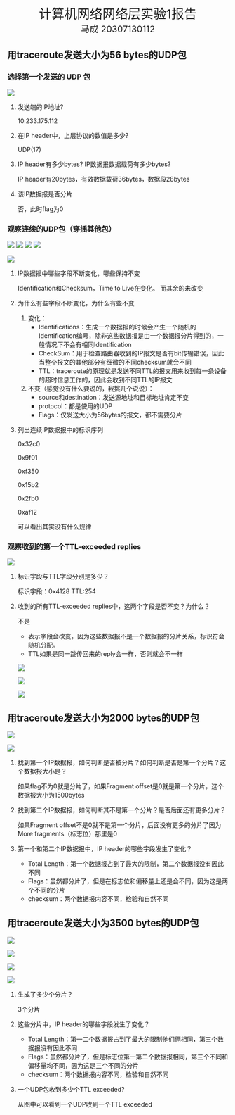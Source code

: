 <center><big><big><big><big>计算机网络网络层实验1报告</big></big></big></big></center>

<center><big><big>马成 20307130112</big></big></center>

## 用traceroute发送大小为56 bytes的UDP包 

### 选择第一个发送的 UDP 包

![](pic/1.png)

1. 发送端的IP地址?

   10.233.175.112

2. 在IP header中，上层协议的数值是多少?

   UDP(17)

3. IP header有多少bytes? IP数据报数据载荷有多少bytes? 

   IP header有20bytes，有效数据载荷36bytes，数据段28bytes 

4. 该IP数据报是否分片

   否，此时flag为0

### 观察连续的UDP包（穿插其他包）

![](pic/2.png)
![](pic/3.png)
![](pic/4.png)
![](pic/5.png)

![](pic/6.png)

1. IP数据报中哪些字段不断变化，哪些保持不变

   Identification和Checksum，Time to Live在变化。
   而其余的未改变

2. 为什么有些字段不断变化，为什么有些不变

   1. 变化：
      - Identifications：生成一个数据报的时候会产生一个随机的Identification编号，除非这些数据报是由一个数据报分片得到的，一般情况下不会有相同Identification
      - CheckSum：用于检查路由器收到的IP报文是否有bit传输错误，因此当整个报文的其他部分有细微的不同checksum就会不同
      - TTL：traceroute的原理就是发送不同TTL的报文用来收到每一条设备的超时信息工作的，因此会收到不同TTL的IP报文
   2. 不变（感觉没有什么要说的，我挑几个说说）：
      - source和destination：发送源地址和目标地址肯定不变
      - protocol：都是使用的UDP
      - Flags：仅发送大小为56bytes的报文，都不需要分片

3. 列出连续IP数据报中的标识序列

   0x32c0

   0x9f01

   0xf350

   0x15b2

   0x2fb0

   0xaf12

   可以看出其实没有什么规律

### 观察收到的第一个TTL-exceeded replies

![](pic/7.png)

1. 标识字段与TTL字段分别是多少？

   标识字段：0x4128 TTL:254

2. 收到的所有TTL-exceeded replies中，这两个字段是否不变？为什么？

   不是

   - 表示字段会改变，因为这些数据报不是一个数据报的分片关系，标识符会随机分配。
   - TTL如果是同一跳传回来的reply会一样，否则就会不一样

   ![](pic/8.png)

   ![](pic/9.png)

   ![](pic/10.png)

## 用traceroute发送大小为2000 bytes的UDP包

![](pic/11.png)

![](pic/12.png)

1. 找到第一个IP数据报，如何判断是否被分片？如何判断是否是第一个分片？这个数据报大小是？

   如果flag不为0就是分片了，如果Fragment offset是0就是第一个分片，这个数据报大小为1500bytes

2. 找到第二个IP数据报，如何判断其不是第一个分片？是否后面还有更多分片？

   如果Fragment offset不是0就不是第一个分片，后面没有更多的分片了因为More fragments（标志位）那里是0

3. 第一个和第二个IP数据报中，IP header的哪些字段发生了变化？

   - Total Length：第一个数据报占到了最大的限制，第二个数据报没有因此不同
   - Flags：虽然都分片了，但是在标志位和偏移量上还是会不同，因为这是两个不同的分片
   - checksum：两个数据报内容不同，检验和自然不同

## 用traceroute发送大小为3500 bytes的UDP包

![](pic/13.png)

![](pic/14.png)

![](pic/15.png)

![](pic/16.png)

1. 生成了多少个分片？

   3个分片

2. 这些分片中，IP header的哪些字段发生了变化？

   - Total Length：第一二个数据报占到了最大的限制他们俩相同，第三个数据报没有因此不同
   - Flags：虽然都分片了，但是标志位第一第二个数据报相同，第三个不同和偏移量均不同，因为这是三个不同的分片
   - checksum：两个数据报内容不同，检验和自然不同

3. 一个UDP包收到多少个TTL exceeded?

   从图中可以看到一个UDP收到一个TTL exceeded
